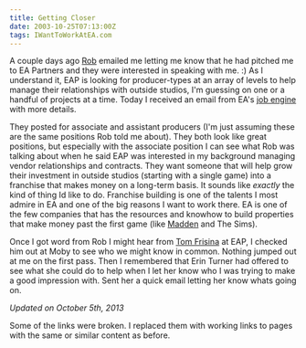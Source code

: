 ```yaml
---
title: Getting Closer
date: 2003-10-25T07:13:00Z
tags: IWantToWorkAtEA.com
---
```

A couple days ago [Rob][1] emailed me letting me know that he had pitched me to EA Partners and they were interested in speaking with me. :) As I understand it, EAP is looking for producer-types at an array of levels to help manage their relationships with outside studios, I'm guessing on one or a handful of projects at a time. Today I received an email from EA's [job engine][2] with more details.

They posted for associate and assistant producers (I'm just assuming these are the same positions Rob told me about). They both look like great positions, but especially with the associate position I can see what Rob was talking about when he said EAP was interested in my background managing vendor relationships and contracts. They want someone that will help grow their investment in outside studios (starting with a single game) into a franchise that makes money on a long-term basis. It sounds like *exactly* the kind of thing Id like to do. Franchise building is one of the talents I most admire in EA and one of the big reasons I want to work there. EA is one of the few companies that has the resources and knowhow to build properties that make money past the first game (like [Madden][3] and The Sims).

Once I got word from Rob I might hear from [Tom Frisina][4] at EAP, I checked him out at Moby to see who we might know in common. Nothing jumped out at me on the first pass. Then I remembered that Erin Turner had offered to see what she could do to help when I let her know who I was trying to make a good impression with. Sent her a quick email letting her know whats going on.

*Updated on October 5th, 2013*

Some of the links were broken. I replaced them with working links to pages with the same or similar content as before.

 [1]: /the-campaign-begins.html
 [2]: https://careers.ea.com/
 [3]: http://en.wikipedia.org/wiki/Madden_NFL
 [4]: http://www.mobygames.com/developer/sheet/view/developerId=58863/

